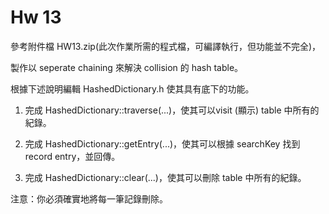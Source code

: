 # Hw 13

參考附件檔 HW13.zip(此次作業所需的程式檔，可編譯執行，但功能並不完全)，

製作以 seperate chaining 來解決 collision 的 hash table。

根據下述說明編輯 HashedDictionary.h 使其具有底下的功能。

1. 完成 HashedDictionary::traverse(...)，使其可以visit (顯示) table 中所有的紀錄。

2. 完成 HashedDictionary::getEntry(...)，使其可以根據 searchKey 找到 record entry，並回傳。

3. 完成 HashedDictionary::clear(...)，使其可以刪除 table  中所有的紀錄。

注意：你必須確實地將每一筆記錄刪除。